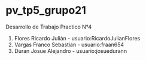 # pv_tp5_grupo21

Desarrollo de Trabajo Practico N°4

1. Flores Ricardo Julián - usuario:RicardoJulianFlores
2. Vargas Franco Sebastian - usuario:fraan654
3. Duran Josue Alejandro - usuario:josuedurann